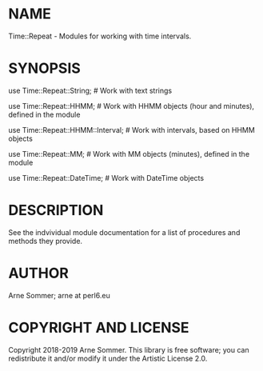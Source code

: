NAME
====

Time::Repeat - Modules for working with time intervals.

SYNOPSIS
========

  use Time::Repeat::String;   # Work with text strings
  
  use Time::Repeat::HHMM;     # Work with HHMM objects (hour and minutes), defined in the module
  
  use Time::Repeat::HHMM::Interval; # Work with intervals, based on HHMM objects

  use Time::Repeat::MM;       # Work with MM objects (minutes), defined in the module
  
  use Time::Repeat::DateTime; # Work with DateTime objects

DESCRIPTION
===========

See the indvividual module documentation for a list of procedures and methods they provide.


AUTHOR
======

Arne Sommer; arne at perl6.eu
 
COPYRIGHT AND LICENSE
=====================

Copyright 2018-2019 Arne Sommer. This library is free software; you can redistribute it and/or modify it under the Artistic License 2.0.

